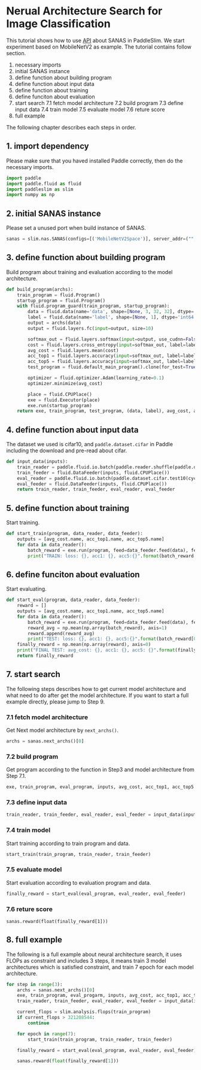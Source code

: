 # Nerual Architecture Search for Image Classification

This tutorial shows how to use [API](../api/nas_api.md) about SANAS in PaddleSlim. We start experiment based on MobileNetV2 as example. The tutorial contains follow section.

1. necessary imports
2. initial SANAS instance
3. define function about building program
4. define function about input data
5. define function about training
6. define funciton about evaluation
7. start search
  7.1 fetch model architecture
  7.2 build program
  7.3 define input data
  7.4 train model
  7.5 evaluate model
  7.6 reture score
8. full example


The following chapter describes each steps in order.

## 1. import dependency
Please make sure that you haved installed Paddle correctly, then do the necessary imports.
```python
import paddle
import paddle.fluid as fluid
import paddleslim as slim
import numpy as np
```

## 2. initial SANAS instance

Please set a unused port when build instance of SANAS.
```python
sanas = slim.nas.SANAS(configs=[('MobileNetV2Space')], server_addr=("", 8337), save_checkpoint=None)
```

## 3. define function about building program
Build program about training and evaluation according to the model architecture.
```python
def build_program(archs):
    train_program = fluid.Program()
    startup_program = fluid.Program()
    with fluid.program_guard(train_program, startup_program):
        data = fluid.data(name='data', shape=[None, 3, 32, 32], dtype='float32')
        label = fluid.data(name='label', shape=[None, 1], dtype='int64')
        output = archs(data)
        output = fluid.layers.fc(input=output, size=10)

        softmax_out = fluid.layers.softmax(input=output, use_cudnn=False)
        cost = fluid.layers.cross_entropy(input=softmax_out, label=label)
        avg_cost = fluid.layers.mean(cost)
        acc_top1 = fluid.layers.accuracy(input=softmax_out, label=label, k=1)
        acc_top5 = fluid.layers.accuracy(input=softmax_out, label=label, k=5)
        test_program = fluid.default_main_program().clone(for_test=True)

        optimizer = fluid.optimizer.Adam(learning_rate=0.1)
        optimizer.minimize(avg_cost)

        place = fluid.CPUPlace()
        exe = fluid.Executor(place)
        exe.run(startup_program)
    return exe, train_program, test_program, (data, label), avg_cost, acc_top1, acc_top5
```

## 4. define function about input data
The dataset we used is cifar10, and `paddle.dataset.cifar` in Paddle including the download and pre-read about cifar.
```python
def input_data(inputs):
    train_reader = paddle.fluid.io.batch(paddle.reader.shuffle(paddle.dataset.cifar.train10(cycle=False), buf_size=1024),batch_size=256)
    train_feeder = fluid.DataFeeder(inputs, fluid.CPUPlace())
    eval_reader = paddle.fluid.io.batch(paddle.dataset.cifar.test10(cycle=False), batch_size=256)
    eval_feeder = fluid.DataFeeder(inputs, fluid.CPUPlace())
    return train_reader, train_feeder, eval_reader, eval_feeder
```

## 5. define function about training
Start training.
```python
def start_train(program, data_reader, data_feeder):
    outputs = [avg_cost.name, acc_top1.name, acc_top5.name]
    for data in data_reader():
        batch_reward = exe.run(program, feed=data_feeder.feed(data), fetch_list = outputs)
        print("TRAIN: loss: {}, acc1: {}, acc5:{}".format(batch_reward[0], batch_reward[1], batch_reward[2]))
```

## 6. define funciton about evaluation
Start evaluating.
```python
def start_eval(program, data_reader, data_feeder):
    reward = []
    outputs = [avg_cost.name, acc_top1.name, acc_top5.name]
    for data in data_reader():
        batch_reward = exe.run(program, feed=data_feeder.feed(data), fetch_list = outputs)
        reward_avg = np.mean(np.array(batch_reward), axis=1)
        reward.append(reward_avg)
        print("TEST: loss: {}, acc1: {}, acc5:{}".format(batch_reward[0], batch_reward[1], batch_reward[2]))
    finally_reward = np.mean(np.array(reward), axis=0)
    print("FINAL TEST: avg_cost: {}, acc1: {}, acc5: {}".format(finally_reward[0], finally_reward[1], finally_reward[2]))
    return finally_reward
```

## 7. start search
The following steps describes how to get current model architecture and what need to do after get the model architecture. If you want to start a full example directly, please jump to Step 9.

### 7.1 fetch model architecture
Get Next model architecture by `next_archs()`.
```python
archs = sanas.next_archs()[0]
```

### 7.2 build program
Get program according to the function in Step3 and model architecture from Step 7.1.
```python
exe, train_program, eval_program, inputs, avg_cost, acc_top1, acc_top5 = build_program(archs)
```

### 7.3 define input data
```python
train_reader, train_feeder, eval_reader, eval_feeder = input_data(inputs)
```

### 7.4 train model
Start training according to train program and data.
```python
start_train(train_program, train_reader, train_feeder)
```
### 7.5 evaluate model
Start evaluation according to evaluation program and data.
```python
finally_reward = start_eval(eval_program, eval_reader, eval_feeder)
```
### 7.6 reture score
```
sanas.reward(float(finally_reward[1]))
```

## 8. full example
The following is a full example about neural architecture search, it uses FLOPs as constraint and includes 3 steps, it means train 3 model architectures which is satisfied constraint, and train 7 epoch for each model architecture.
```python
for step in range(3):
    archs = sanas.next_archs()[0]
    exe, train_program, eval_progarm, inputs, avg_cost, acc_top1, acc_top5 = build_program(archs)
    train_reader, train_feeder, eval_reader, eval_feeder = input_data(inputs)

    current_flops = slim.analysis.flops(train_program)
    if current_flops > 321208544:
        continue

    for epoch in range(7):
        start_train(train_program, train_reader, train_feeder)

    finally_reward = start_eval(eval_program, eval_reader, eval_feeder)

    sanas.reward(float(finally_reward[1]))
```
